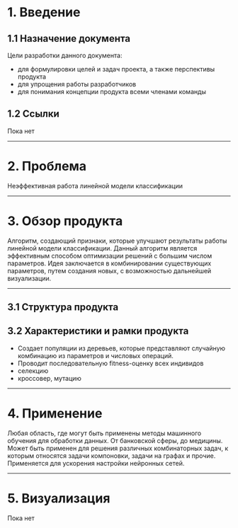 # 1. Введение
## 1.1 Назначение документа
Цели разработки данного документа:

* для формулировки целей и задач проекта, а также перспективы продукта
* для упрощения работы разработчиков
* для понимания концепции продукта всеми членами команды
## 1.2 Ссылки
Пока нет

___

# 2. Проблема
Неэффективная работа линейной модели классификации

___


# 3. Обзор продукта
Алгоритм, создающий признаки, которые улучшают результаты работы линейной модели классификации. 
Данный алгоритм является эффективным способом оптимизации решений с большим числом параметров. 
Идея заключается в комбинировании существующих параметров, путем создания новых, с возможностью дальнейшей визуализации.

___

## 3.1 Структура продукта
## 3.2 Характеристики и рамки продукта                                                         
* Создает популяции из деревьев, которые представляют случайную комбинацию из параметров и числовых операций.                                  
* Проводит последовательную fitness-оценку всех индивидов
* селекцию                                                                                                                     
* кроссовер, мутацию      

___

# 4. Применение
Любая область, где могут быть применены методы машинного обучения для обработки данных. От банковской сферы, до медицины. 
Может быть применен для решения различных комбинаторных задач, к которым относятся задачи компоновки, задачи на графах и прочие. 
Применяется для ускорения настройки нейронных сетей.

___

# 5. Визуализация
Пока нет
